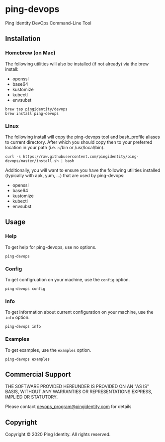 # ping-devops
Ping Identity DevOps Command-Line Tool 

## Installation

### Homebrew (on Mac)
The following utilities will also be installed (if not already) via the brew install:
* openssl
* base64
* kustomize
* kubectl
* envsubst
```
brew tap pingidentity/devops
brew install ping-devops
```

### Linux
The following install will copy the ping-devops tool and bash_profile aliases to current directory.  After which you should copy then to your preferred location in your path (i.e. ~/bin or /usr/local/bin).

```
curl -s https://raw.githubusercontent.com/pingidentity/ping-devops/master/install.sh | bash
```

Additionally, you will want to ensure you have the following utilities installed (typically with apk, yum, ...) that are used by ping-devops:
* openssl
* base64
* kustomize
* kubectl
* envsubst

## Usage

### Help

To get help for ping-devops, use no options.

```
ping-devops
```

### Config

To get configruation on your machine, use the `config` option.

```
ping-devops config
```

### Info

To get information about current configuration on your machine, use the `info` option.

```
ping-devops info
```

### Examples

To get examples, use the `examples` option.

```
ping-devops examples
```

## Commercial Support
THE SOFTWARE PROVIDED HEREUNDER IS PROVIDED ON AN "AS IS" BASIS, WITHOUT
ANY WARRANTIES OR REPRESENTATIONS EXPRESS, IMPLIED OR STATUTORY.

Please contact devops_program@pingidentity.com for details

## Copyright
Copyright © 2020 Ping Identity. All rights reserved.
